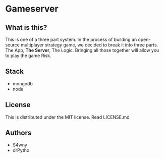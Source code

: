 # Gameserver

What is this? 
--------------
This is one of a three part system. In the process of building an open-source multiplayer strategy game, we decided to break it into three parts. The App, **The Server**, The Logic. Bringing all those together will allow you to play the game Risk. 


Stack
-----

 - mongodb
 - node


License
--------
This is distributed under the MIT license. Read LICENSE.md

Authors
--------
- S4wny
- drPytho
